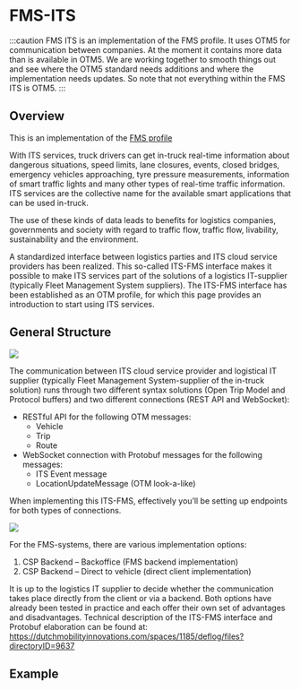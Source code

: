 FMS-ITS 
======================

:::caution
FMS ITS is an implementation of the FMS profile. It uses OTM5 for communication between
companies. At the moment it contains more data than is available in OTM5. We are
working together to smooth things out and see where the OTM5 standard needs
additions and where the implementation needs updates. So note that not
everything within the FMS ITS is OTM5.
:::


Overview
--------

This is an implementation of the [FMS profile](../profiles/fms.md)

With ITS services, truck drivers can get in-truck real-time information about
dangerous situations, speed limits, lane closures, events, closed bridges,
emergency vehicles approaching, tyre pressure measurements, information of smart
traffic lights and many other types of real-time traffic information. ITS
services are the collective name for the available smart applications that can
be used in-truck.

The use of these kinds of data leads to benefits for logistics companies,
governments and society with regard to traffic flow, traffic flow, livability,
sustainability and the environment. 

A standardized interface between logistics parties and ITS cloud service
providers has been realized. This so-called ITS-FMS interface makes it possible
to make ITS services part of the solutions of a logistics IT-supplier (typically
Fleet Management System suppliers). The ITS-FMS interface has been established
as an OTM profile, for which this page provides an introduction to start using
ITS services.

General Structure
-----------------

![](/img/general_structure_its.png)

The communication between ITS cloud service provider and logistical IT supplier
(typically Fleet Management System-supplier of the in-truck solution) runs
through two different syntax solutions (Open Trip Model and Protocol buffers)
and two different connections (REST API and WebSocket):
* RESTful API for the following OTM messages:
  * Vehicle
  * Trip
  * Route
* WebSocket connection with Protobuf messages for the following messages:
  * ITS Event message
  * LocationUpdateMessage (OTM look-a-like)

When implementing this ITS-FMS, effectively you’ll be setting up endpoints for
both types of connections.

![](/img/its_connections.png)

For the FMS-systems, there are various implementation options: 
1. CSP Backend – Backoffice (FMS backend implementation)
2. CSP Backend – Direct to vehicle (direct client implementation)

It is up to the logistics IT supplier to decide whether the communication takes
place directly from the client or via a backend. Both options have already been
tested in practice and each offer their own set of advantages and disadvantages.
Technical description of the ITS-FMS interface and Protobuf elaboration can be
found at:
https://dutchmobilityinnovations.com/spaces/1185/deflog/files?directoryID=9637

Example
------
